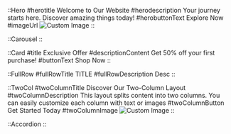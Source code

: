 ::Hero
#herotitle
Welcome to Our Website
#herodescription
Your journey starts here. Discover amazing things today!
#herobuttonText
Explore Now
#imageUrl
![Custom Image](/path-to-image.jpg)
::

::Carousel
::

::Card
#title
Exclusive Offer
#descriptionContent
Get 50% off your first purchase!
#buttonText
Shop Now
::

::FullRow
#fullRowTitle
TITLE
#fullRowDescription
Desc
::

::TwoCol
#twoColumnTitle
Discover Our Two-Column Layout
#twoColumnDescription
This layout splits content into two columns. You can easily customize each column with text or images
#twoColumnButton
Get Started Today
#twoColumnImage
![Custom Image](https://via.placeholder.com/300)
::

::Accordion
::
